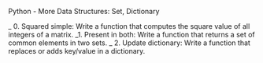 Python - More Data Structures: Set, Dictionary


_ 0. Squared simple: Write a function that computes the square value of all integers of a matrix.
_1. Present in both: Write a function that returns a set of common elements in two sets.
_ 2. Update dictionary: Write a function that replaces or adds key/value in a dictionary.
